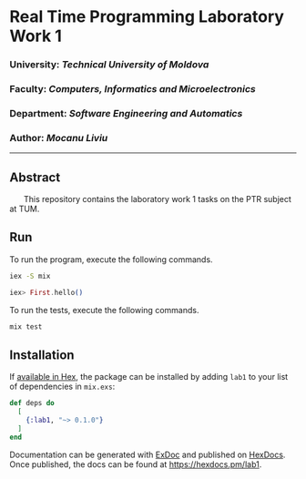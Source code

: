 # Real Time Programming Laboratory Work 1

### University: _Technical University of Moldova_
### Faculty: _Computers, Informatics and Microelectronics_
### Department: _Software Engineering and Automatics_
### Author: _Mocanu Liviu_

----

## Abstract
&ensp;&ensp;&ensp; This repository contains the laboratory work 1 tasks on the PTR subject at TUM.

## Run

To run the program, execute the following commands.
```bash
iex -S mix
```
```elixir
iex> First.hello()
```

To run the tests, execute the following commands.
```bash
mix test
```

## Installation

If [available in Hex](https://hex.pm/docs/publish), the package can be installed
by adding `lab1` to your list of dependencies in `mix.exs`:

```elixir
def deps do
  [
    {:lab1, "~> 0.1.0"}
  ]
end
```

Documentation can be generated with [ExDoc](https://github.com/elixir-lang/ex_doc)
and published on [HexDocs](https://hexdocs.pm). Once published, the docs can
be found at <https://hexdocs.pm/lab1>.

